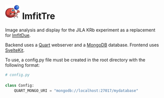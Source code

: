 # ![Krab!](/client/static/small_krab.png) ImfitTre 

Image analysis and display for the JILA KRb experiment as a replacement for [ImfitDue](https://github.com/krbjila/imfitDue).

Backend uses a [Quart](https://quart.palletsprojects.com/en/latest/) webserver and a [MongoDB](https://www.mongodb.com/) database. Frontend uses [SvelteKit](https://kit.svelte.dev/).

To use, a config.py file must be created in the root directory with the following format:
```python
# config.py

class Config:
    QUART_MONGO_URI = "mongodb://localhost:27017/mydatabase"
